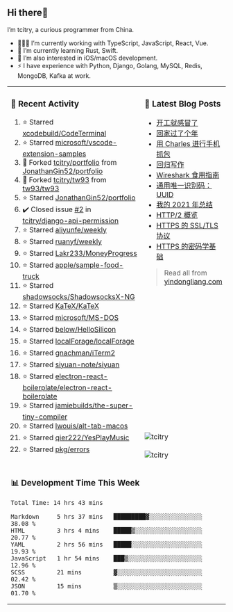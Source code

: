 ## Hi there👋

I’m tcitry, a curious programmer from China.

- 👨🏻‍💻 I’m currently working with TypeScript, JavaScript, React, Vue.
- 🌱 I’m currently learning Rust, Swift.
- 🔭 I’m also interested in iOS/macOS development.
- ⚡ I have experience with Python, Django, Golang, MySQL, Redis, MongoDB, Kafka at work.

<table width="960px">
<tr>
<td valign="top" rowspan="3" width="450px">

### 🚀 Recent Activity

<!--RECENT_ACTIVITY:start-->
1. ⭐ Starred [xcodebuild/CodeTerminal](https://github.com/xcodebuild/CodeTerminal)
2. ⭐ Starred [microsoft/vscode-extension-samples](https://github.com/microsoft/vscode-extension-samples)
3. 🔱 Forked [tcitry/portfolio](https://github.com/tcitry/portfolio) from [JonathanGin52/portfolio](https://github.com/JonathanGin52/portfolio)
4. 🔱 Forked [tcitry/tw93](https://github.com/tcitry/tw93) from [tw93/tw93](https://github.com/tw93/tw93)
5. ⭐ Starred [JonathanGin52/portfolio](https://github.com/JonathanGin52/portfolio)
6. ✔️ Closed issue [#2](https://github.com/tcitry/django-api-permission/issues/2) in [tcitry/django-api-permission](https://github.com/tcitry/django-api-permission)
7. ⭐ Starred [aliyunfe/weekly](https://github.com/aliyunfe/weekly)
8. ⭐ Starred [ruanyf/weekly](https://github.com/ruanyf/weekly)
9. ⭐ Starred [Lakr233/MoneyProgress](https://github.com/Lakr233/MoneyProgress)
10. ⭐ Starred [apple/sample-food-truck](https://github.com/apple/sample-food-truck)
11. ⭐ Starred [shadowsocks/ShadowsocksX-NG](https://github.com/shadowsocks/ShadowsocksX-NG)
12. ⭐ Starred [KaTeX/KaTeX](https://github.com/KaTeX/KaTeX)
13. ⭐ Starred [microsoft/MS-DOS](https://github.com/microsoft/MS-DOS)
14. ⭐ Starred [below/HelloSilicon](https://github.com/below/HelloSilicon)
15. ⭐ Starred [localForage/localForage](https://github.com/localForage/localForage)
16. ⭐ Starred [gnachman/iTerm2](https://github.com/gnachman/iTerm2)
17. ⭐ Starred [siyuan-note/siyuan](https://github.com/siyuan-note/siyuan)
18. ⭐ Starred [electron-react-boilerplate/electron-react-boilerplate](https://github.com/electron-react-boilerplate/electron-react-boilerplate)
19. ⭐ Starred [jamiebuilds/the-super-tiny-compiler](https://github.com/jamiebuilds/the-super-tiny-compiler)
20. ⭐ Starred [lwouis/alt-tab-macos](https://github.com/lwouis/alt-tab-macos)
21. ⭐ Starred [qier222/YesPlayMusic](https://github.com/qier222/YesPlayMusic)
22. ⭐ Starred [pkg/errors](https://github.com/pkg/errors)
<!--RECENT_ACTIVITY:end-->

</td>
<td valign="top">

### 📝 Latest Blog Posts

<!-- BLOG-POST-LIST:START -->
- [开工就感冒了](https://yindongliang.com/posts/catch-a-cold-when-start-work/)
- [回家过了个年](https://yindongliang.com/posts/this-year-go-home/)
- [用 Charles 进行手机抓包](https://yindongliang.com/posts/use-charles-capture-package-on-mobile/)
- [回归写作](https://yindongliang.com/posts/back-to-writing/)
- [Wireshark 食用指南](https://yindongliang.com/posts/wireshark-usage/)
- [通用唯一识别码：UUID](https://yindongliang.com/posts/intro-uuid/)
- [我的 2021 年总结](https://yindongliang.com/posts/review-2021/)
- [HTTP/2 概览](https://yindongliang.com/posts/http2-101/)
- [HTTPS 的 SSL/TLS 协议](https://yindongliang.com/posts/https-ssl-tls-protocol/)
- [HTTPS 的密码学基础](https://yindongliang.com/posts/https-algorithems/)
<!-- BLOG-POST-LIST:END -->

> Read all from [yindongliang.com](https://yindongliang.com)

</td>
</tr>
<tr><td><img align="center" src="https://github-readme-stats.vercel.app/api?username=tcitry&show_icons=true&locale=en" alt="tcitry" /></td></tr>
<tr><td><img align="center" src="https://github-readme-streak-stats.herokuapp.com/?user=tcitry&" alt="tcitry" /></td></tr>
<tr>
<td valign="top" colspan="2">

### 📊 Development Time This Week

<!--START_SECTION:waka-->

```text
Total Time: 14 hrs 43 mins

Markdown     5 hrs 37 mins   █████████▓░░░░░░░░░░░░░░░   38.08 %
HTML         3 hrs 4 mins    █████▒░░░░░░░░░░░░░░░░░░░   20.77 %
YAML         2 hrs 56 mins   █████░░░░░░░░░░░░░░░░░░░░   19.93 %
JavaScript   1 hr 54 mins    ███▒░░░░░░░░░░░░░░░░░░░░░   12.96 %
SCSS         21 mins         ▓░░░░░░░░░░░░░░░░░░░░░░░░   02.42 %
JSON         15 mins         ▒░░░░░░░░░░░░░░░░░░░░░░░░   01.70 %
```

<!--END_SECTION:waka-->

</td>
</tr>

</table>
